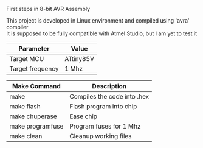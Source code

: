 First steps in 8-bit AVR Assembly

This project is developed in Linux environment and compiled using 'avra' compiler  
It is supposed to be fully compatible with Atmel Studio, but I am yet to test it

| Parameter | Value |
|---------------|-----------|
| Target MCU		| ATtiny85V	|  
| Target frequency 	| 1 Mhz		|

| Make Command		| Description			|
|-----------------------|-------------------------------|
| make 			| Compiles the code into .hex	|
| make flash		| Flash program into chip	|
| make chuperase	| Ease chip			|
| make programfuse	| Program fuses for 1 Mhz	|
| make clean            | Cleanup working files         |
